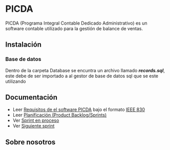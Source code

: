 # PICDA
PICDA (Programa Integral Contable Dedicado Administrativo) es un software contable utilizado para la gestión de balance de ventas.

## Instalación

### Base de datos
Dentro de la carpeta Database se encuntra un archivo llamado ***records.sql***, este debe de ser importado a al gestor de base de datos sql que se este utilizando
## Documentación 

 -  Leer [Requisitos de el software PICDA](https://docs.google.com/document/d/19kU4cGhMIdsixqF2NQH6RBeqVnIhPWorMFB7RPaK4OA/edit#) bajo el formato [IEEE 830](https://www.fdi.ucm.es/profesor/gmendez/docs/is0809/ieee830.pdf)
 -  Leer [Planificación (Product Backlog/Sprints)](https://docs.google.com/document/d/1qtXg7fapliBsOA0fl0WSG--WvriU_0QEb8ORqnfbmX4/edit?usp=sharing)
 -  Ver [Sprint en proceso](https://trello.com/b/F0L7Ituj/sprint)
 -  Ver [Siguiente sprint](https://trello.com/b/wvxZCS0c/sprint-2)

## Sobre nosotros
